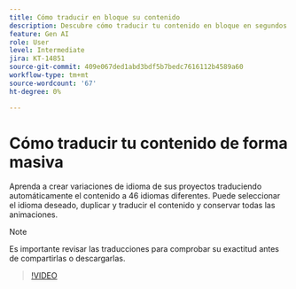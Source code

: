 ```yaml
---
title: Cómo traducir en bloque su contenido
description: Descubre cómo traducir tu contenido en bloque en segundos
feature: Gen AI
role: User
level: Intermediate
jira: KT-14851
source-git-commit: 409e067ded1abd3bdf5b7bedc7616112b4589a60
workflow-type: tm+mt
source-wordcount: '67'
ht-degree: 0%

---
```


# Cómo traducir tu contenido de forma masiva

Aprenda a crear variaciones de idioma de sus proyectos traduciendo automáticamente el contenido a 46 idiomas diferentes. Puede seleccionar el idioma deseado, duplicar y traducir el contenido y conservar todas las animaciones.

>[!NOTE]
>
>Es importante revisar las traducciones para comprobar su exactitud antes de compartirlas o descargarlas.

>[!VIDEO](https://video.tv.adobe.com/v/3427023?quality=12&learn=on&hidetitle=true)
